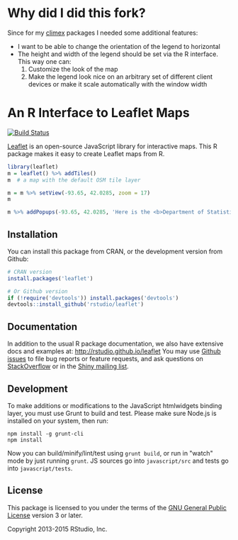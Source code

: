 # Why did I did this fork?
Since for my [climex](https://github.com/theGreatWhiteShark/climex)
packages I needed some additional features:

- I want to be able to change the orientation of the legend to
  horizontal
- The height and width of the legend should be set via the R
  interface. This way one can:
  1. Customize the look of the map
  2. Make the legend look nice on an arbitrary set of different client
     devices or make it scale automatically with the window width

# An R Interface to Leaflet Maps

[![Build Status](https://travis-ci.org/rstudio/leaflet.svg)](https://travis-ci.org/rstudio/leaflet)

[Leaflet](http://leafletjs.com) is an open-source JavaScript library for
interactive maps. This R package makes it easy to create Leaflet maps from R.

```r
library(leaflet)
m = leaflet() %>% addTiles()
m  # a map with the default OSM tile layer

m = m %>% setView(-93.65, 42.0285, zoom = 17)
m

m %>% addPopups(-93.65, 42.0285, 'Here is the <b>Department of Statistics</b>, ISU')
```

## Installation

You can install this package from CRAN, or the development version from Github:

```r
# CRAN version
install.packages('leaflet')

# Or Github version
if (!require('devtools')) install.packages('devtools')
devtools::install_github('rstudio/leaflet')
```

## Documentation

In addition to the usual R package documentation, we also have extensive docs and examples at:
http://rstudio.github.io/leaflet You may use [Github issues](https://github.com/rstudio/leaflet/issues) to file bug reports or feature requests, and ask questions on [StackOverflow](http://stackoverflow.com/questions/tagged/r+leaflet) or in the [Shiny mailing list](https://groups.google.com/forum/#!forum/shiny-discuss).

## Development

To make additions or modifications to the JavaScript htmlwidgets binding layer,
you must use Grunt to build and test. Please make sure Node.js is installed on
your system, then run:

```
npm install -g grunt-cli
npm install
```

Now you can build/minify/lint/test using `grunt build`, or run in "watch" mode
by just running `grunt`. JS sources go into `javascript/src` and tests go into
`javascript/tests`.

## License

This package is licensed to you under the terms of the [GNU General Public
License](http://www.gnu.org/licenses/gpl.html) version 3 or later.

Copyright 2013-2015 RStudio, Inc.

